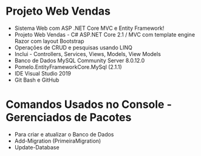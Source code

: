 # Projeto Web Vendas
- Sistema Web com ASP .NET Core MVC e Entity Framework!
- Projeto Web Vendas - C#  ASP.NET Core 2.1 / MVC com template engine Razor com layout Bootstrap
- Operações de CRUD e pesquisas usando LINQ
- Inclui - Controllers, Services, Views, Models, View Models
- Banco de Dados MySQL Community Server 8.0.12.0
- Pomelo.EntityFrameworkCore.MySql (2.1.1)
- IDE Visual Studio 2019
- Git Bash e GitHub

# Comandos Usados no Console - Gerenciados de Pacotes
- Para criar e atualizar o Banco de Dados
- Add-Migration (PrimeiraMigration)
- Update-Database